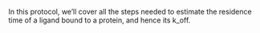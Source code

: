 In this protocol, we’ll cover all the steps needed to estimate the residence time of a ligand bound to a protein, and hence its k_off. 
